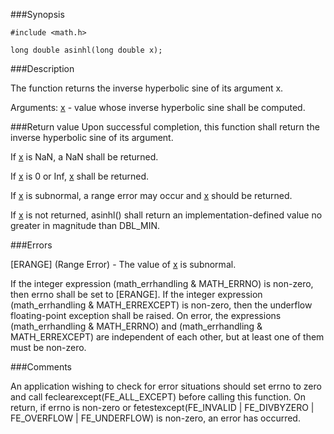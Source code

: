 ###Synopsis

`#include <math.h>`

`long double asinhl(long double x);`

###Description

The function returns the inverse hyperbolic sine of its argument x.

Arguments:
<u>x</u> - value whose inverse hyperbolic sine shall be computed.

###Return value
Upon successful completion, this function shall return the inverse hyperbolic sine of its argument.

If <u>x</u> is NaN, a NaN shall be returned.

If <u>x</u> is 0 or Inf, <u>x</u> shall be returned.

If <u>x</u> is subnormal, a range error may occur and <u>x</u> should be returned.

If <u>x</u> is not returned, asinhl() shall return an implementation-defined value no greater in magnitude than DBL_MIN.

###Errors

[ERANGE] (Range Error) - The value of <u>x</u> is subnormal.

If the integer expression (math_errhandling & MATH_ERRNO) is non-zero, then errno shall be set to [ERANGE]. If the integer expression (math_errhandling & MATH_ERREXCEPT) is non-zero, then the underflow floating-point exception shall be raised.
On error, the expressions (math_errhandling & MATH_ERRNO) and (math_errhandling & MATH_ERREXCEPT) are independent of each other, but at least one of them must be non-zero.

###Comments

An application wishing to check for error situations should set errno to zero and call feclearexcept(FE_ALL_EXCEPT) before calling this function. On return, if errno is non-zero or fetestexcept(FE_INVALID | FE_DIVBYZERO | FE_OVERFLOW | FE_UNDERFLOW) is non-zero, an error has occurred.